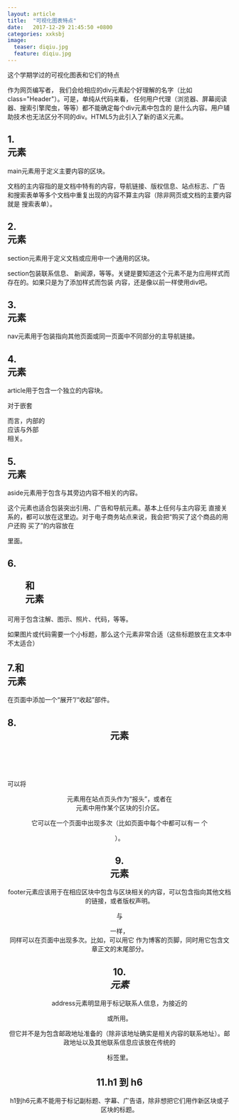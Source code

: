 ```yaml
---
layout: article
title:  "可视化图表特点"
date:   2017-12-29 21:45:50 +0800
categories: xxksbj
image:
  teaser: diqiu.jpg
  feature: diqiu.jpg
---
```

这个学期学过的可视化图表和它们的特点
 

作为网页编写者， 我们会给相应的div元素起个好理解的名字（比如class="Header"）。可是，单纯从代码来看， 任何用户代理（浏览器、屏幕阅读器、搜索引擎爬虫，等等）都不能确定每个div元素中包含的 是什么内容。用户辅助技术也无法区分不同的div。HTML5为此引入了新的语义元素。

## 1.<main>元素 

main元素用于定义主要内容的区块。

文档的主内容指的是文档中特有的内容，导航链接、版权信息、站点标志、广告 和搜索表单等多个文档中重复出现的内容不算主内容（除非网页或文档的主要内容就是 搜索表单）。

## 2.<section>元素 

section元素用于定义文档或应用中一个通用的区块。

section包装联系信息、 新闻源，等等。关键是要知道这个元素不是为应用样式而存在的。如果只是为了添加样式而包装 内容，还是像以前一样使用div吧。 

## 3.<nav>元素 

nav元素用于包装指向其他页面或同一页面中不同部分的主导航链接。

## 4.<article>元素 

article用于包含一个独立的内容块。

对于嵌套<article>而言，内部的<article>应该与外部<article>相关。

## 5.<aside>元素 

aside元素用于包含与其旁边内容不相关的内容。

这个元素也适合包装突出引用、广告和导航元素。基本上任何与主内容无 直接关系的，都可以放在这里边。对于电子商务站点来说，我会把“购买了这个商品的用户还购 买了”的内容放在<aside>里面。 

## 6.<figure>和<figcaption>元素

可用于包含注解、图示、照片、代码，等等。

如果图片或代码需要一个小标题，那么这个元素非常合适（这些标题放在主文本中不太适合）

## 7.<detail>和<summary>元素 

在页面中添加一个“展开”/“收起”部件。

## 8.<header>元素 

可以将<header>元素用在站点页头作为“报头”，或者在<article>元素中用作某个区块的引介区。

它可以在一个页面中出现多次（比如页面中每个<sectioin>中都可以有一 个<header>）。

## 9.<footer>元素 

footer元素应该用于在相应区块中包含与区块相关的内容，可以包含指向其他文档的链接，或者版权声明。

与<header>一样，<footer>同样可以在页面中出现多次。比如，可以用它 作为博客的页脚，同时用它包含文章正文的末尾部分。

## 10.<address>元素 

address元素明显用于标记联系人信息，为接近的<article>或<body>所用。

但它并不是为包含邮政地址准备的（除非该地址确实是相关内容的联系地址）。邮政地址以及其他联系信息应该放在传统的<p>标签里。 

## 11.h1 到 h6 

h1到h6元素不能用于标记副标题、字幕、广告语，除非想把它们用作新区块或子区块的标题。





<div class="tiles">

</div><!-- /.tiles 把所有categories 有 SDG 的列出来-->